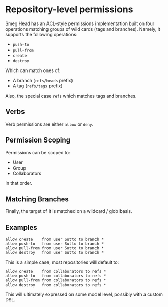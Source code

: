 # Repository-level permissions

Smeg Head has an ACL-style permissions implementation built on four operations
matching groups of wild cards (tags and branches). Namely, it supports the following
operations:

* `push-to`
* `pull-from`
* `create`
* `destroy`

Which can match ones of:

* A branch (`refs/heads` prefix)
* A tag (`refs/tags` prefix)

Also, the special case `refs` which matches tags and branches.

## Verbs

Verb permissions are either `allow` or `deny`.

## Permission Scoping

Permissions can be scoped to:

* User
* Group
* Collaborators

In that order.

## Matching Branches

Finally, the target of it is matched on a wildcard / glob basis.

## Examples

    allow create    from user Sutto to branch *
    allow push-to   from user Sutto to branch *
    allow pull-from from user Sutto to branch *
    allow destroy   from user Sutto to branch *

This is a simple case, most repositories will default to:

    allow create    from collaborators to refs *
    allow push-to   from collaborators to refs *
    allow pull-from from collaborators to refs *
    allow destroy   from collaborators to refs *
    
This will ultimately expressed on some model level, possibly with a custom DSL.